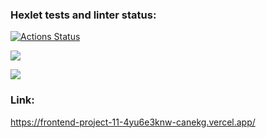 ### Hexlet tests and linter status:

[![Actions Status](https://github.com/canekg/frontend-project-11/workflows/hexlet-check/badge.svg)](https://github.com/canekg/frontend-project-11/actions)

<a href="https://codeclimate.com/github/canekg/frontend-project-11/maintainability"><img src="https://api.codeclimate.com/v1/badges/a33b2282189c930342f6/maintainability" /></a>

<a href="https://codeclimate.com/github/canekg/frontend-project-11/test_coverage"><img src="https://api.codeclimate.com/v1/badges/a33b2282189c930342f6/test_coverage" /></a>

### Link:

https://frontend-project-11-4yu6e3knw-canekg.vercel.app/
